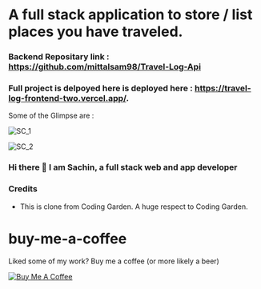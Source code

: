 # A full stack application to store / list places you have traveled.

### Backend Repositary link : https://github.com/mittalsam98/Travel-Log-Api

### Full project is delpoyed here is deployed here :  https://travel-log-frontend-two.vercel.app/.


Some of the Glimpse are :

![SC_1](https://user-images.githubusercontent.com/42431274/126252158-7d86c4ba-53d2-4b7d-8c76-ef794706131e.PNG)

![SC_2](https://user-images.githubusercontent.com/42431274/126252268-295a885f-2a04-4e52-b22d-1d8973f4cb10.PNG)


### Hi there 👋 I am Sachin, a full stack web and app developer 

###  Credits 

 - This is clone from Coding Garden. A huge respect to Coding Garden. 

# buy-me-a-coffee
Liked some of my work? Buy me a coffee (or more likely a beer)

<a href="https://www.buymeacoffee.com/sachinm" target="_blank"><img src="https://bmc-cdn.nyc3.digitaloceanspaces.com/BMC-button-images/custom_images/orange_img.png" alt="Buy Me A Coffee" style="height: auto !important;width: auto !important;" ></a>


